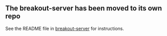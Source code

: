 ## The breakout-server has been moved to its own repo

See the README file in [breakout-server](https://github.com/soundanalogous/breakout-server) for instructions.